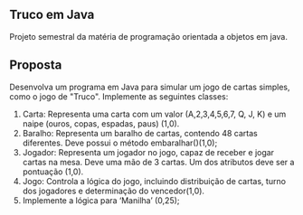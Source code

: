## Truco em Java

Projeto semestral da matéria de programação orientada a objetos em java.

## Proposta

Desenvolva um programa em Java para simular um jogo de cartas simples, como o jogo de "Truco". Implemente as seguintes classes:

1. Carta: Representa uma carta com um valor (A,2,3,4,5,6,7, Q, J, K) e um naipe (ouros, copas, espadas, paus) (1,0).
2. Baralho: Representa um baralho de cartas, contendo 48 cartas diferentes. Deve possui o método embaralhar()(1,0);
3. Jogador: Representa um jogador no jogo, capaz de receber e jogar cartas na mesa. Deve uma mão de 3 cartas. Um dos atributos deve ser a pontuação (1,0).
4. Jogo: Controla a lógica do jogo, incluindo distribuição de cartas, turno dos jogadores e determinação do vencedor(1,0).
5. Implemente a lógica para ‘Manilha’ (0,25);
